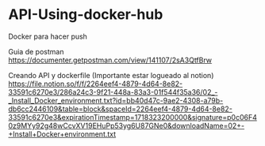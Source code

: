 # API-Using-docker-hub
Docker para hacer push

Guia de postman
https://documenter.getpostman.com/view/141107/2sA3QtfBrw

Creando API y dockerfile (Importante estar logueado al notion)
https://file.notion.so/f/f/2264eef4-4879-4d64-8e82-33591c6270e3/286a24c3-9f21-448a-83a3-01f544f35a36/02_-_Install_Docker_environment.txt?id=bb40d47c-9ae2-4308-a79b-db6cc2446109&table=block&spaceId=2264eef4-4879-4d64-8e82-33591c6270e3&expirationTimestamp=1718323200000&signature=p0c06F40z9MYy92g48wCcvXV19EHuPp53yg6U87GNe0&downloadName=02+-+Install+Docker+environment.txt
